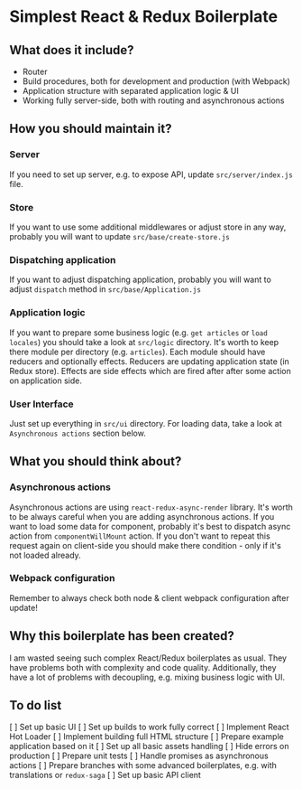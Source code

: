 # Simplest React & Redux Boilerplate

## What does it include?

- Router
- Build procedures, both for development and production (with Webpack)
- Application structure with separated application logic & UI
- Working fully server-side, both with routing and asynchronous actions

## How you should maintain it?

### Server

If you need to set up server, e.g. to expose API, update `src/server/index.js` file.

### Store

If you want to use some additional middlewares or adjust store in any way, probably you will want to update `src/base/create-store.js`

### Dispatching application

If you want to adjust dispatching application, probably you will want to adjust `dispatch` method in `src/base/Application.js`

### Application logic

If you want to prepare some business logic (e.g. `get articles` or `load locales`) you should take a look at `src/logic` directory.
It's worth to keep there module per directory (e.g. `articles`).
Each module should have reducers and optionally effects. Reducers are updating application state (in Redux store).
Effects are side effects which are fired after after some action on application side.

### User Interface

Just set up everything in `src/ui` directory. For loading data, take a look at `Asynchronous actions` section below.

## What you should think about?

### Asynchronous actions

Asynchronous actions are using `react-redux-async-render` library.
It's worth to be always careful when you are adding asynchronous actions.
If you want to load some data for component, probably it's best to dispatch async action from `componentWillMount` action.
If you don't want to repeat this request again on client-side you should make there condition - only if it's not loaded already.

### Webpack configuration

Remember to always check both node & client webpack configuration after update!

## Why this boilerplate has been created?

I am wasted seeing such complex React/Redux boilerplates as usual.
They have problems both with complexity and code quality.
Additionally, they have a lot of problems with decoupling, e.g. mixing business logic with UI.

## To do list

[ ] Set up basic UI
[ ] Set up builds to work fully correct
[ ] Implement React Hot Loader
[ ] Implement building full HTML structure
[ ] Prepare example application based on it
[ ] Set up all basic assets handling
[ ] Hide errors on production
[ ] Prepare unit tests
[ ] Handle promises as asynchronous actions
[ ] Prepare branches with some advanced boilerplates, e.g. with translations or `redux-saga`
[ ] Set up basic API client
